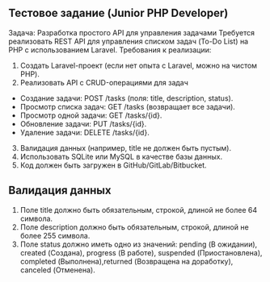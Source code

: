 ## Тестовое задание (Junior PHP Developer) 

Задача: Разработка простого API для управления задачами 
Требуется реализовать REST API для управления списком задач (To-Do List) на PHP с использованием Laravel. 
Требования к реализации: 
1. Создать Laravel-проект (если нет опыта с Laravel, можно на чистом PHP). 
2. Реализовать API с CRUD-операциями для задач
- Создание задачи: POST /tasks (поля: title, description, status). 
- Просмотр списка задач: GET /tasks (возвращает все задачи). 
- Просмотр одной задачи: GET /tasks/{id}. 
- Обновление задачи: PUT /tasks/{id}. 
- Удаление задачи: DELETE /tasks/{id}.
3. Валидация данных (например, title не должен быть пустым). 
4. Использовать SQLite или MySQL в качестве базы данных. 
5. Код должен быть загружен в GitHub/GitLab/Bitbucket. 

## Валидация данных

1. Поле title должно быть обязательным, строкой, длиной не более 64 символа.
2. Поле description должно быть обязательным, строкой, длиной не более 255 символа.
3. Поле status должно иметь одно из значений: pending (В ожидании), created (Создана), progress (В работе), suspended (Приостановлена), completed (Выполнена),returned (Возвращена на доработку), canceled (Отменена).
